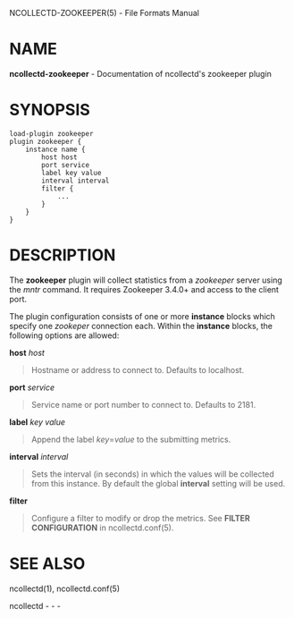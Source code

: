 NCOLLECTD-ZOOKEEPER(5) - File Formats Manual

# NAME

**ncollectd-zookeeper** - Documentation of ncollectd's zookeeper plugin

# SYNOPSIS

	load-plugin zookeeper
	plugin zookeeper {
	    instance name {
	        host host
	        port service
	        label key value
	        interval interval
	        filter {
	            ...
	        }
	    }
	}

# DESCRIPTION

The **zookeeper** plugin will collect statistics from a *zookeeper*
server using the *mntr* command.
It requires Zookeeper 3.4.0+ and access to the client port.

The plugin configuration consists of one or more **instance** blocks which
specify one *zookeper* connection each.
Within the **instance** blocks, the following options are allowed:

**host** *host*

> Hostname or address to connect to.
> Defaults to localhost.

**port** *service*

> Service name or port number to connect to.
> Defaults to 2181.

**label** *key* *value*

> Append the label *key*=*value* to the submitting metrics.

**interval** *interval*

> Sets the interval (in seconds) in which the values will be collected from this
> instance.
> By default the global **interval** setting will be used.

**filter**

> Configure a filter to modify or drop the metrics.
> See **FILTER CONFIGURATION** in
> ncollectd.conf(5).

# SEE ALSO

ncollectd(1),
ncollectd.conf(5)

ncollectd - - -
